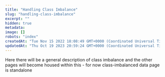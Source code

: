 ```yaml
---
title: "Handling Class Imbalance"
slug: "handling-class-imbalance"
excerpt: ""
hidden: true
metadata: 
image: []
robots: "index"
createdAt: "Tue Nov 15 2022 18:08:49 GMT+0000 (Coordinated Universal Time)"
updatedAt: "Thu Oct 19 2023 20:59:24 GMT+0000 (Coordinated Universal Time)"
---
```

Here there will be a general description of class imbalance and the other pages will become housed within this - for now class-imbalanced data page is standalone